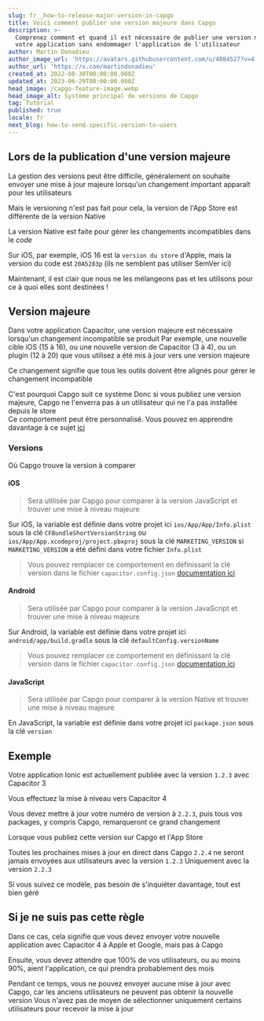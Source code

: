 ```yaml
---
slug: fr__how-to-release-major-version-in-capgo
title: Voici comment publier une version majeure dans Capgo
description: >-
  Comprenez comment et quand il est nécessaire de publier une version majeure de
  votre application sans endommager l'application de l'utilisateur
author: Martin Donadieu
author_image_url: 'https://avatars.githubusercontent.com/u/4084527?v=4'
author_url: 'https://x.com/martindonadieu'
created_at: 2022-08-30T00:00:00.000Z
updated_at: 2023-06-29T00:00:00.000Z
head_image: /capgo-feature-image.webp
head_image_alt: Système principal de versions de Capgo
tag: Tutorial
published: true
locale: fr
next_blog: how-to-send-specific-version-to-users
---
```


## Lors de la publication d'une version majeure

La gestion des versions peut être difficile, généralement on souhaite envoyer une mise à jour majeure lorsqu'un changement important apparaît pour les utilisateurs

Mais le versioning n'est pas fait pour cela, la version de l'App Store est différente de la version Native

La version Native est faite pour gérer les changements incompatibles dans le *code*

Sur iOS, par exemple, iOS 16 est la `version du store` d'Apple, mais la version du code est `20A5283p` (ils ne semblent pas utiliser SemVer ici)

Maintenant, il est clair que nous ne les mélangeons pas et les utilisons pour ce à quoi elles sont destinées !

## Version majeure

Dans votre application Capacitor, une version majeure est nécessaire lorsqu'un changement incompatible se produit 
Par exemple, une nouvelle cible iOS (15 à 16), ou une nouvelle version de Capacitor (3 à 4), ou un plugin (12 à 20) que vous utilisez a été mis à jour vers une version majeure

Ce changement signifie que tous les outils doivent être alignés pour gérer le changement incompatible

C'est pourquoi Capgo suit ce système
Donc si vous publiez une version majeure, Capgo ne l'enverra pas à un utilisateur qui ne l'a pas installée depuis le store\
Ce comportement peut être personnalisé. Vous pouvez en apprendre davantage à ce sujet [ici](/docs/tooling/cli/#disable-updates-strategy)

### Versions

Où Capgo trouve la version à comparer

#### iOS
  > Sera utilisée par Capgo pour comparer à la version JavaScript et trouver une mise à niveau majeure

 Sur iOS, la variable est définie dans votre projet ici `ios/App/App/Info.plist` sous la clé `CFBundleShortVersionString` ou `ios/App/App.xcodeproj/project.pbxproj` sous la clé `MARKETING_VERSION` si `MARKETING_VERSION` a été défini dans votre fichier `Info.plist`
  > Vous pouvez remplacer ce comportement en définissant la clé version dans le fichier `capacitor.config.json` [documentation ici](/docs/plugin/auto-update#advanced-settings/)

#### Android
  > Sera utilisée par Capgo pour comparer à la version JavaScript et trouver une mise à niveau majeure

  Sur Android, la variable est définie dans votre projet ici `android/app/build.gradle` sous la clé `defaultConfig.versionName`
  > Vous pouvez remplacer ce comportement en définissant la clé version dans le fichier `capacitor.config.json` [documentation ici](/docs/plugin/auto-update#advanced-settings/)

#### JavaScript
  > Sera utilisée par Capgo pour comparer à la version Native et trouver une mise à niveau majeure

  En JavaScript, la variable est définie dans votre projet ici `package.json` sous la clé `version`

## Exemple

Votre application Ionic est actuellement publiée avec la version `1.2.3` avec Capacitor 3

Vous effectuez la mise à niveau vers Capacitor 4

Vous devez mettre à jour votre numéro de version à `2.2.3`, puis tous vos packages, y compris Capgo, remarqueront ce grand changement

Lorsque vous publiez cette version sur Capgo et l'App Store

Toutes les prochaines mises à jour en direct dans Capgo `2.2.4` ne seront jamais envoyées aux utilisateurs avec la version `1.2.3` Uniquement avec la version `2.2.3`

Si vous suivez ce modèle, pas besoin de s'inquiéter davantage, tout est bien géré

## Si je ne suis pas cette règle

Dans ce cas, cela signifie que vous devez envoyer votre nouvelle application avec Capacitor 4 à Apple et Google, mais pas à Capgo

Ensuite, vous devez attendre que 100% de vos utilisateurs, ou au moins 90%, aient l'application, ce qui prendra probablement des mois

Pendant ce temps, vous ne pouvez envoyer aucune mise à jour avec Capgo, car les anciens utilisateurs ne peuvent pas obtenir la nouvelle version
Vous n'avez pas de moyen de sélectionner uniquement certains utilisateurs pour recevoir la mise à jour